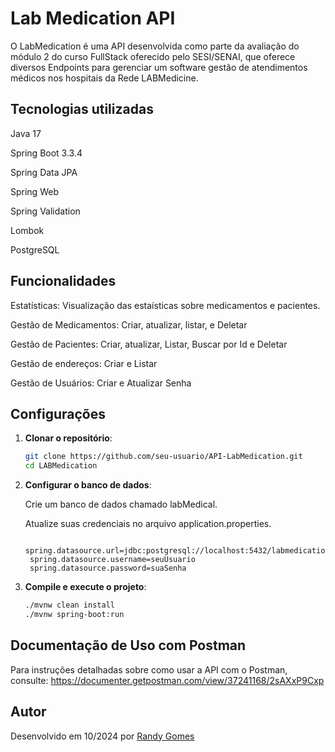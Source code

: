 ﻿# Lab Medication API


O LabMedication é uma API desenvolvida como parte da avaliação do módulo 2 do curso FullStack oferecido pelo SESI/SENAI, 
que oferece diversos Endpoints para gerenciar um software gestão de atendimentos médicos nos hospitais da Rede LABMedicine.

## Tecnologias utilizadas

Java 17

Spring Boot 3.3.4

Spring Data JPA

Spring Web

Spring Validation

Lombok

PostgreSQL

## Funcionalidades

Estatísticas: Visualização das estaísticas sobre medicamentos e pacientes.

Gestão de Medicamentos: Criar, atualizar, listar, e Deletar

Gestão de Pacientes: Criar, atualizar, Listar, Buscar por Id e Deletar

Gestão de endereços: Criar e Listar

Gestão de Usuários: Criar e Atualizar Senha

## Configurações

1. **Clonar o repositório**:
   ```bash
   git clone https://github.com/seu-usuario/API-LabMedication.git
   cd LABMedication
    ```
2. **Configurar o banco de dados**:

   Crie um banco de dados chamado labMedical.

   Atualize suas credenciais no arquivo application.properties.
   ```properties
    spring.datasource.url=jdbc:postgresql://localhost:5432/labmedicationbd
    spring.datasource.username=seuUsuario
    spring.datasource.password=suaSenha
   ```
3. **Compile e execute o projeto**:
    ```bash
    ./mvnw clean install
    ./mvnw spring-boot:run
    ```

## Documentação de Uso com Postman

Para instruções detalhadas sobre como usar a API com o Postman, consulte:
https://documenter.getpostman.com/view/37241168/2sAXxP9Cxp

## Autor

Desenvolvido em 10/2024 por [Randy Gomes](https://github.com/LetsGoRandy) 
